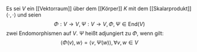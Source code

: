 Es sei $V$ ein [[Vektorraum]] über dem [[Körper]] $K$ mit dem [[Skalarprodukt]] $\langle \cdot, \cdot \rangle$ und seien
$$\Phi: V \to V, \Psi: V \to V, \Phi, \Psi \in \text{End}(V)$$
zwei Endomorphismen auf $V$. $\Psi$ heißt adjungiert zu $\Phi$, wenn gilt:
$$\langle \Phi(v), w \rangle = \langle v, \Psi(w)\rangle, \forall v, w \in V$$
